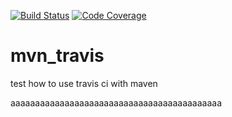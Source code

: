 [![Build Status](https://www.travis-ci.org/selab722/mvn_travis.svg?branch=main)](https://travis-ci.com/selab722/mvn_travis)
[![Code Coverage](https://codecov.io/github/selab722/mvn_travis/coverage.svg)](https://codecov.io/gh/selab722/mvn_travis)



# mvn_travis

test how to use travis ci with maven

aaaaaaaaaaaaaaaaaaaaaaaaaaaaaaaaaaaaaaaaaaa


